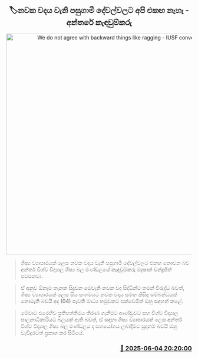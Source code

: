 <p align='center'><b><h2 align='center' title='We do not agree with backward things like ragging - IUSF convener'>🏷නවක වදය වැනි පසුගාමී දේවල්වලට අපි එකඟ නැහැ - අන්තරේ කැඳවුම්කරු</h2></b></p>
<p align='center'><img src='https://helakuru.sgp1.cdn.digitaloceanspaces.com/esana/images/lib/madushan-chandrajith-cc.jpg' width='600' alt='We do not agree with backward things like ragging - IUSF convener'></p>

> ශිෂ්‍ය ව්‍යාපාරයක් ලෙස නවක වදය වැනි පසුගාමී දේවල්වලට එකඟ නොවන බව අන්තර් විශ්ව විද්‍යාල ශිෂ්‍ය බල මණ්ඩලයේ කැඳවුම්කරු මදුෂාන් චන්ද්‍රජිත් පවසනවා.

> ඒ අනුව ඕනෑම තැනක සිදුවන මෙවැනි නවක වද සිද්ධීන්ට තමන් විරුද්ධ බවත්, ශිෂ්‍ය ව්‍යාපාරයක් ලෙස සිය සංගමයට නවක වදය සමඟ කිසිඳු සම්බන්ධයක් නොමැති බවයි අද (04) පැවති මාධ්‍ය හමුවකට එක්වෙමින් ඔහු සඳහන් කළේ.

> මේවාට එරෙහිව ප්‍රතිපත්තිමය තීරණ ගැනීමට ආණ්ඩුවට සහ විශ්ව විද්‍යාල පාලනාධිකාරියට බලයක් ඇති බවත්, ඒ සඳහා ශිෂ්‍ය ව්‍යාපාරයක් ලෙස අන්තර් විශ්ව විද්‍යාල ශිෂ්‍ය බල මණ්ඩලය ද සහයෝගය ලබාදීමට සූදානම් බවයි ඔහු වැඩිදුරටත් ප්‍රකාශ කර සිටියේ.



<h3 align='right'><a href='https://www.helakuru.lk/esana/p/110710/'>📅 2025-06-04 20:20:00</a></h3>
